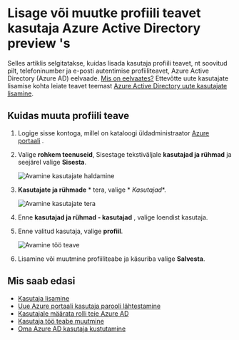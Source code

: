 <properties
    pageTitle="Lisamine või muutmine profiiliteavet kasutaja Azure Active Directory eelvaates | Microsoft Azure'i"
    description="Selgitatakse, kuidas lisada kasutaja profiili, sh profiilipildi, Azure Active Directory"
    services="active-directory"
    documentationCenter=""
    authors="curtand"
    manager="femila"
    editor=""/>

<tags
    ms.service="active-directory"
    ms.workload="identity"
    ms.tgt_pltfrm="na"
    ms.devlang="na"
    ms.topic="article"
    ms.date="09/12/2016"
    ms.author="curtand"/>

# <a name="add-or-change-profile-information-for-a-user-in-azure-active-directory-preview"></a>Lisage või muutke profiili teavet kasutaja Azure Active Directory preview 's

Selles artiklis selgitatakse, kuidas lisada kasutaja profiili teavet, nt soovitud pilt, telefoninumber ja e-posti autentimise profiiliteavet, Azure Active Directory (Azure AD) eelvaade. [Mis on eelvaates?](active-directory-preview-explainer.md) Ettevõtte uute kasutajate lisamise kohta leiate teavet teemast [Azure Active Directory uute kasutajate lisamine](active-directory-users-create-azure-portal.md).

## <a name="how-to-change-profile-information"></a>Kuidas muuta profiili teave

1.  Logige sisse kontoga, millel on kataloogi üldadministraator [Azure portaali](https://portal.azure.com) .

2.  Valige **rohkem teenuseid**, Sisestage tekstiväljale **kasutajad ja rühmad** ja seejärel valige **Sisesta**.

    ![Avamine kasutajate haldamine](./media/active-directory-users-profile-azure-portal/create-users-user-management.png)

3.  **Kasutajate ja rühmade** * tera, valige * *Kasutajad**.

    ![Avamine kasutajate tera](./media/active-directory-users-profile-azure-portal/create-users-open-users-blade.png)

4. Enne **kasutajad ja rühmad - kasutajad** , valige loendist kasutaja.

5. Enne valitud kasutaja, valige **profiil**.

    ![Avamine töö teave](./media/active-directory-users-profile-azure-portal/active-directory-create-users-profile.png)

6. Lisamine või muutmine profiiliteabe ja käsuriba valige **Salvesta**.

## <a name="whats-next"></a>Mis saab edasi

- [Kasutaja lisamine](active-directory-users-create-azure-portal.md)
- [Uue Azure portaali kasutaja parooli lähtestamine](active-directory-users-reset-password-azure-portal.md)
- [Kasutajale määrata rolli teie Azure AD](active-directory-users-assign-role-azure-portal.md)
- [Kasutaja töö teabe muutmine](active-directory-users-work-info-azure-portal.md)
- [Oma Azure AD kasutaja kustutamine](active-directory-users-delete-user-azure-portal.md)
